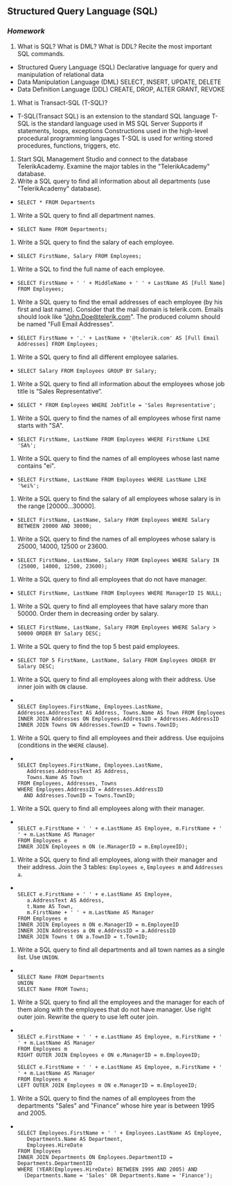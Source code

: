 ## Structured Query Language (SQL)
### _Homework_

1.	What is SQL? What is DML? What is DDL? Recite the most important SQL commands.
  * Structured Query Language (SQL)
    Declarative language for query and manipulation of relational data
  * Data Manipulation Language (DML)
    SELECT, INSERT, UPDATE, DELETE
  * Data Definition Language (DDL)
    CREATE, DROP, ALTER
    GRANT, REVOKE
1.	What is Transact-SQL (T-SQL)?
  * T-SQL(Transact SQL) is an extension to the standard SQL language
    T-SQL is the standard language used in MS SQL Server
    Supports if statements, loops, exceptions
    Constructions used in the high-level procedural programming languages
    T-SQL is used for writing stored procedures, functions, triggers, etc.
1.	Start SQL Management Studio and connect to the database TelerikAcademy. Examine the major tables in the "TelerikAcademy" database.
1.	Write a SQL query to find all information about all departments (use "TelerikAcademy" database).
  * `SELECT * FROM Departments`
1.	Write a SQL query to find all department names.
  * `SELECT Name FROM Departments;`
1.	Write a SQL query to find the salary of each employee.
  * `SELECT FirstName, Salary FROM Employees;`
1.	Write a SQL to find the full name of each employee.
  * `SELECT FirstName + ' ' + MiddleName + ' ' + LastName AS [Full Name] FROM Employees;`
1.	Write a SQL query to find the email addresses of each employee (by his first and last name). Consider that the mail domain is telerik.com. Emails should look like “John.Doe@telerik.com". The produced column should be named "Full Email Addresses".
  * `SELECT FirstName + '.' + LastName + '@telerik.com' AS [Full Email Addresses] FROM Employees;`
1.	Write a SQL query to find all different employee salaries.
  * `SELECT Salary FROM Employees GROUP BY Salary;`
1.	Write a SQL query to find all information about the employees whose job title is “Sales Representative“.
  * `SELECT * FROM Employees WHERE JobTitle = 'Sales Representative';`
1.	Write a SQL query to find the names of all employees whose first name starts with "SA".
  * `SELECT FirstName, LastName FROM Employees WHERE FirstName LIKE 'SA%';`
1.	Write a SQL query to find the names of all employees whose last name contains "ei".
  * `SELECT FirstName, LastName FROM Employees WHERE LastName LIKE '%ei%';`
1.	Write a SQL query to find the salary of all employees whose salary is in the range [20000…30000].
  * `SELECT FirstName, LastName, Salary FROM Employees WHERE Salary BETWEEN 20000 AND 30000;`
1.	Write a SQL query to find the names of all employees whose salary is 25000, 14000, 12500 or 23600.
  * `SELECT FirstName, LastName, Salary FROM Employees WHERE Salary IN (25000, 14000, 12500, 23600);`
1.	Write a SQL query to find all employees that do not have manager.
  * `SELECT FirstName, LastName FROM Employees WHERE ManagerID IS NULL;`
1.	Write a SQL query to find all employees that have salary more than 50000. Order them in decreasing order by salary.
  * `SELECT FirstName, LastName, Salary FROM Employees WHERE Salary > 50000 ORDER BY Salary DESC;`
1.	Write a SQL query to find the top 5 best paid employees.
  * `SELECT TOP 5 FirstName, LastName, Salary FROM Employees ORDER BY Salary DESC;`
1.	Write a SQL query to find all employees along with their address. Use inner join with `ON` clause.
  * ```

    SELECT Employees.FirstName, Employees.LastName,
    Addresses.AddressText AS Address, Towns.Name AS Town FROM Employees
    INNER JOIN Addresses ON Employees.AddressID = Addresses.AddressID
    INNER JOIN Towns ON Addresses.TownID = Towns.TownID;

    ```

1.	Write a SQL query to find all employees and their address. Use equijoins (conditions in the `WHERE` clause).

  * ```

    SELECT Employees.FirstName, Employees.LastName,
       Addresses.AddressText AS Address,
	   Towns.Name AS Town
    FROM Employees, Addresses, Towns
    WHERE Employees.AddressID = Addresses.AddressID
      AND Addresses.TownID = Towns.TownID;

    ```

1.	Write a SQL query to find all employees along with their manager.

  * ```
  
    SELECT e.FirstName + ' ' + e.LastName AS Employee, m.FirstName + ' ' + m.LastName AS Manager
    FROM Employees e
    INNER JOIN Employees m ON (e.ManagerID = m.EmployeeID);

    ```

1.	Write a SQL query to find all employees, along with their manager and their address. Join the 3 tables: `Employees e`, `Employees m` and `Addresses a`.

  * ```
  
    SELECT e.FirstName + ' ' + e.LastName AS Employee,
       a.AddressText AS Address,
	   t.Name AS Town,
       m.FirstName + ' ' + m.LastName AS Manager
    FROM Employees e
    INNER JOIN Employees m ON e.ManagerID = m.EmployeeID
    INNER JOIN Addresses a ON e.AddressID = a.AddressID
    INNER JOIN Towns t ON a.TownID = t.TownID;

    ```

1.	Write a SQL query to find all departments and all town names as a single list. Use `UNION`.

  * ```
  
    SELECT Name FROM Departments
    UNION
    SELECT Name FROM Towns;

    ```

1.	Write a SQL query to find all the employees and the manager for each of them along with the employees that do not have manager. Use right outer join. Rewrite the query to use left outer join.

  * ```
  
    SELECT e.FirstName + ' ' + e.LastName AS Employee, m.FirstName + ' ' + m.LastName AS Manager
    FROM Employees m
    RIGHT OUTER JOIN Employees e ON e.ManagerID = m.EmployeeID;

    SELECT e.FirstName + ' ' + e.LastName AS Employee, m.FirstName + ' ' + m.LastName AS Manager
    FROM Employees e
    LEFT OUTER JOIN Employees m ON e.ManagerID = m.EmployeeID;
    ```

1.	Write a SQL query to find the names of all employees from the departments "Sales" and "Finance" whose hire year is between 1995 and 2005.

  * ```
  
    SELECT Employees.FirstName + ' ' + Employees.LastName AS Employee,
       Departments.Name AS Department,
       Employees.HireDate
    FROM Employees
    INNER JOIN Departments ON Employees.DepartmentID = Departments.DepartmentID
    WHERE (YEAR(Employees.HireDate) BETWEEN 1995 AND 2005) AND
      (Departments.Name = 'Sales' OR Departments.Name = 'Finance');

    ```
